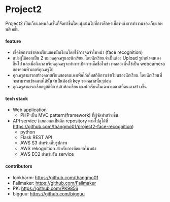 # Project2
  Project2 เป็นเว็บแอพพลิเคชั่นที่จัดทำขึ้นโดยมุ่งเน้นไปที่การศึกษาเบื้องหลังการทำงานของเว็บแอพพลิเคชั่น
#### feature
* เช็คชื่อการเข้าห้องเรียนของนักเรียนโดยใช้การจดจำใบหน้า (face recognition)
* แบ่งผู้ใช้ออกเป็น 2 หมวดคุณครูและนักเรียน โดยนักเรียนจำเป็นต้อง Upload รูปหน้าตนเองขึ้นไป และเมื่อถึงเวลาเรียนคุณครูจะทำการเปิดการเช็คชือในช่วงทดลองนั้นใช้เป็น webcamera ของคอมพิวเตอร์คุณครูไป
* คุณครูสามารถสร้างคลาสเรียนของตนเองเพื่อไว้เก็บสถิติการเข้าเรียนของนักเรียน โดยนักเรียนที่จะสามารถเข้าคลาสได้นั้นจำเป็นต้องมี key ของคลาสนั้นๆก่อน
* คุณครูสามารถเรียกดูสถิติการเข้าห้องเรียนของนักเรียนในเฉพาะคลาสที่ตนเองสร้างขึ้น

#### tech stack
* Web application
    * PHP เป็น MVC pattern(framework) ที่ผู้จัดทำสร้างขึ้น
* API service (แยกอกกเป็นอีก repository ตามไปดูได้ที่ https://github.com/thangmo01/project2-face-recognition)
    * python
    * Flask REST API
    * AWS S3 สำหรับเก็บรูปภาพ
    * AWS rekognition สำหรับการคัดแยกในหน้า
    * AWS EC2 สำหรับรัน service

#### contributors
* lookharm: https://github.com/thangmo01
* Failmaker: https://github.com/Failmaker
* PK: https://github.com/PK9856
* bigguu: https://github.com/bigguu
